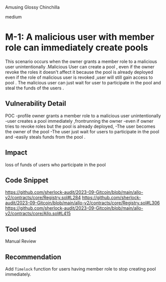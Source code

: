 Amusing Glossy Chinchilla

medium

# M-1: A malicious user with member role can immediately create pools
This scenario occurs when the owner grants a member role to a malicious user unintentionally .Malicious User can  create a pool , even if the owner revoke the roles it doesn't affect it because  the pool is already deployed even if  the role of malicious user is revoked ,user will still gain access to pool . The malicious user can just wait for user to participate in the pool and steal the funds of the users .
## Vulnerability Detail
POC
-profile owner grants a  member role to a malicious user unintentionally 
-user creates a pool immediately ,frontrunning the owner
-even if owner tries to revoke roles but the pool is already deployed,
-The user becomes the owner of the pool 
-The user just wait for users to participate in the pool and
-easily steals funds from the pool .
## Impact
loss of funds of users who participate in the pool 
## Code Snippet
https://github.com/sherlock-audit/2023-09-Gitcoin/blob/main/allo-v2/contracts/core/Registry.sol#L284
https://github.com/sherlock-audit/2023-09-Gitcoin/blob/main/allo-v2/contracts/core/Registry.sol#L306
https://github.com/sherlock-audit/2023-09-Gitcoin/blob/main/allo-v2/contracts/core/Allo.sol#L415
## Tool used

Manual Review

## Recommendation

 Add ``Timelock`` function for users having member role to stop  creating  pool immediately.